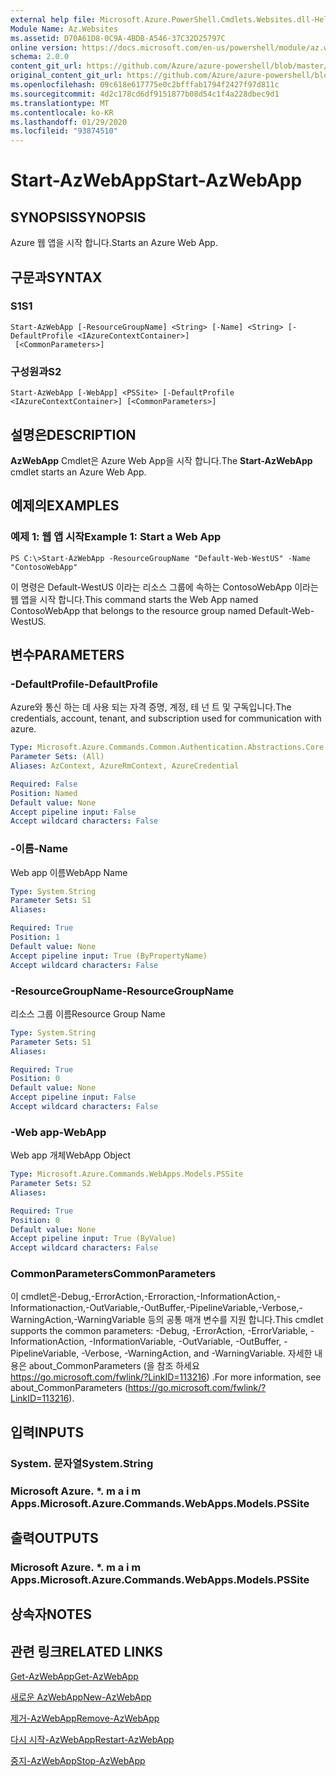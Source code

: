 ```yaml
---
external help file: Microsoft.Azure.PowerShell.Cmdlets.Websites.dll-Help.xml
Module Name: Az.Websites
ms.assetid: D70A61D8-0C9A-4BDB-A546-37C32D25797C
online version: https://docs.microsoft.com/en-us/powershell/module/az.websites/start-azwebapp
schema: 2.0.0
content_git_url: https://github.com/Azure/azure-powershell/blob/master/src/Websites/Websites/help/Start-AzWebApp.md
original_content_git_url: https://github.com/Azure/azure-powershell/blob/master/src/Websites/Websites/help/Start-AzWebApp.md
ms.openlocfilehash: 09c618e617775e0c2bfffab1794f2427f97d811c
ms.sourcegitcommit: 4d2c178cd6df9151877b08d54c1f4a228dbec9d1
ms.translationtype: MT
ms.contentlocale: ko-KR
ms.lasthandoff: 01/29/2020
ms.locfileid: "93874510"
---
```

# <span data-ttu-id="64bdc-101">Start-AzWebApp</span><span class="sxs-lookup"><span data-stu-id="64bdc-101">Start-AzWebApp</span></span>

## <span data-ttu-id="64bdc-102">SYNOPSIS</span><span class="sxs-lookup"><span data-stu-id="64bdc-102">SYNOPSIS</span></span>
<span data-ttu-id="64bdc-103">Azure 웹 앱을 시작 합니다.</span><span class="sxs-lookup"><span data-stu-id="64bdc-103">Starts an Azure Web App.</span></span>

## <span data-ttu-id="64bdc-104">구문과</span><span class="sxs-lookup"><span data-stu-id="64bdc-104">SYNTAX</span></span>

### <span data-ttu-id="64bdc-105">S1</span><span class="sxs-lookup"><span data-stu-id="64bdc-105">S1</span></span>
```
Start-AzWebApp [-ResourceGroupName] <String> [-Name] <String> [-DefaultProfile <IAzureContextContainer>]
 [<CommonParameters>]
```

### <span data-ttu-id="64bdc-106">구성원과</span><span class="sxs-lookup"><span data-stu-id="64bdc-106">S2</span></span>
```
Start-AzWebApp [-WebApp] <PSSite> [-DefaultProfile <IAzureContextContainer>] [<CommonParameters>]
```

## <span data-ttu-id="64bdc-107">설명은</span><span class="sxs-lookup"><span data-stu-id="64bdc-107">DESCRIPTION</span></span>
<span data-ttu-id="64bdc-108">**AzWebApp** Cmdlet은 Azure Web App을 시작 합니다.</span><span class="sxs-lookup"><span data-stu-id="64bdc-108">The **Start-AzWebApp** cmdlet starts an Azure Web App.</span></span>

## <span data-ttu-id="64bdc-109">예제의</span><span class="sxs-lookup"><span data-stu-id="64bdc-109">EXAMPLES</span></span>

### <span data-ttu-id="64bdc-110">예제 1: 웹 앱 시작</span><span class="sxs-lookup"><span data-stu-id="64bdc-110">Example 1: Start a Web App</span></span>
```
PS C:\>Start-AzWebApp -ResourceGroupName "Default-Web-WestUS" -Name "ContosoWebApp"
```

<span data-ttu-id="64bdc-111">이 명령은 Default-WestUS 이라는 리소스 그룹에 속하는 ContosoWebApp 이라는 웹 앱을 시작 합니다.</span><span class="sxs-lookup"><span data-stu-id="64bdc-111">This command starts the Web App named ContosoWebApp that belongs to the resource group named Default-Web-WestUS.</span></span>

## <span data-ttu-id="64bdc-112">변수</span><span class="sxs-lookup"><span data-stu-id="64bdc-112">PARAMETERS</span></span>

### <span data-ttu-id="64bdc-113">-DefaultProfile</span><span class="sxs-lookup"><span data-stu-id="64bdc-113">-DefaultProfile</span></span>
<span data-ttu-id="64bdc-114">Azure와 통신 하는 데 사용 되는 자격 증명, 계정, 테 넌 트 및 구독입니다.</span><span class="sxs-lookup"><span data-stu-id="64bdc-114">The credentials, account, tenant, and subscription used for communication with azure.</span></span>

```yaml
Type: Microsoft.Azure.Commands.Common.Authentication.Abstractions.Core.IAzureContextContainer
Parameter Sets: (All)
Aliases: AzContext, AzureRmContext, AzureCredential

Required: False
Position: Named
Default value: None
Accept pipeline input: False
Accept wildcard characters: False
```

### <span data-ttu-id="64bdc-115">-이름</span><span class="sxs-lookup"><span data-stu-id="64bdc-115">-Name</span></span>
<span data-ttu-id="64bdc-116">Web app 이름</span><span class="sxs-lookup"><span data-stu-id="64bdc-116">WebApp Name</span></span>

```yaml
Type: System.String
Parameter Sets: S1
Aliases:

Required: True
Position: 1
Default value: None
Accept pipeline input: True (ByPropertyName)
Accept wildcard characters: False
```

### <span data-ttu-id="64bdc-117">-ResourceGroupName</span><span class="sxs-lookup"><span data-stu-id="64bdc-117">-ResourceGroupName</span></span>
<span data-ttu-id="64bdc-118">리소스 그룹 이름</span><span class="sxs-lookup"><span data-stu-id="64bdc-118">Resource Group Name</span></span>

```yaml
Type: System.String
Parameter Sets: S1
Aliases:

Required: True
Position: 0
Default value: None
Accept pipeline input: False
Accept wildcard characters: False
```

### <span data-ttu-id="64bdc-119">-Web app</span><span class="sxs-lookup"><span data-stu-id="64bdc-119">-WebApp</span></span>
<span data-ttu-id="64bdc-120">Web app 개체</span><span class="sxs-lookup"><span data-stu-id="64bdc-120">WebApp Object</span></span>

```yaml
Type: Microsoft.Azure.Commands.WebApps.Models.PSSite
Parameter Sets: S2
Aliases:

Required: True
Position: 0
Default value: None
Accept pipeline input: True (ByValue)
Accept wildcard characters: False
```

### <span data-ttu-id="64bdc-121">CommonParameters</span><span class="sxs-lookup"><span data-stu-id="64bdc-121">CommonParameters</span></span>
<span data-ttu-id="64bdc-122">이 cmdlet은-Debug,-ErrorAction,-Erroraction,-InformationAction,-Informationaction,-OutVariable,-OutBuffer,-PipelineVariable,-Verbose,-WarningAction,-WarningVariable 등의 공통 매개 변수를 지원 합니다.</span><span class="sxs-lookup"><span data-stu-id="64bdc-122">This cmdlet supports the common parameters: -Debug, -ErrorAction, -ErrorVariable, -InformationAction, -InformationVariable, -OutVariable, -OutBuffer, -PipelineVariable, -Verbose, -WarningAction, and -WarningVariable.</span></span> <span data-ttu-id="64bdc-123">자세한 내용은 about_CommonParameters (을 참조 하세요 https://go.microsoft.com/fwlink/?LinkID=113216) .</span><span class="sxs-lookup"><span data-stu-id="64bdc-123">For more information, see about_CommonParameters (https://go.microsoft.com/fwlink/?LinkID=113216).</span></span>

## <span data-ttu-id="64bdc-124">입력</span><span class="sxs-lookup"><span data-stu-id="64bdc-124">INPUTS</span></span>

### <span data-ttu-id="64bdc-125">System. 문자열</span><span class="sxs-lookup"><span data-stu-id="64bdc-125">System.String</span></span>

### <span data-ttu-id="64bdc-126">Microsoft Azure. \*. m a i m Apps.</span><span class="sxs-lookup"><span data-stu-id="64bdc-126">Microsoft.Azure.Commands.WebApps.Models.PSSite</span></span>

## <span data-ttu-id="64bdc-127">출력</span><span class="sxs-lookup"><span data-stu-id="64bdc-127">OUTPUTS</span></span>

### <span data-ttu-id="64bdc-128">Microsoft Azure. \*. m a i m Apps.</span><span class="sxs-lookup"><span data-stu-id="64bdc-128">Microsoft.Azure.Commands.WebApps.Models.PSSite</span></span>

## <span data-ttu-id="64bdc-129">상속자</span><span class="sxs-lookup"><span data-stu-id="64bdc-129">NOTES</span></span>

## <span data-ttu-id="64bdc-130">관련 링크</span><span class="sxs-lookup"><span data-stu-id="64bdc-130">RELATED LINKS</span></span>

[<span data-ttu-id="64bdc-131">Get-AzWebApp</span><span class="sxs-lookup"><span data-stu-id="64bdc-131">Get-AzWebApp</span></span>](./Get-AzWebApp.md)

[<span data-ttu-id="64bdc-132">새로운 AzWebApp</span><span class="sxs-lookup"><span data-stu-id="64bdc-132">New-AzWebApp</span></span>](./New-AzWebApp.md)

[<span data-ttu-id="64bdc-133">제거-AzWebApp</span><span class="sxs-lookup"><span data-stu-id="64bdc-133">Remove-AzWebApp</span></span>](./Remove-AzWebApp.md)

[<span data-ttu-id="64bdc-134">다시 시작-AzWebApp</span><span class="sxs-lookup"><span data-stu-id="64bdc-134">Restart-AzWebApp</span></span>](./Restart-AzWebApp.md)

[<span data-ttu-id="64bdc-135">중지-AzWebApp</span><span class="sxs-lookup"><span data-stu-id="64bdc-135">Stop-AzWebApp</span></span>](./Stop-AzWebApp.md)


